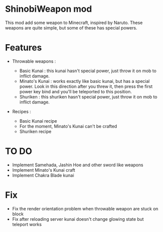 # ShinobiWeapon mod
This mod add some weapon to Minecraft, inspired by Naruto. These weapons are quite simple, but some of these has special powers.

# Features

- Throwable weapons :
    - Basic Kunai : this kunai hasn't special power, just throw it on mob to inflict damage.
    - Minato's Kunai : works exactly like basic kunai, but has a special power. Look in this direction after you threw it, then press the first power key bind and you'll be teleported to this position.
    - Shuriken : this shuriken hasn't special power, just throw it on mob to inflict damage.

- Recipes :
    - Basic Kunai recipe
    - For the moment, Minato's Kunai can't be crafted
    - Shuriken recipe

# TO DO

- Implement Samehada, Jashin Hoe and other sword like weapons
- Implement Minato's Kunai craft
- Implement Chakra Blade kunai

# Fix

- Fix the render orientation problem when throwable weapon are stuck on block
- Fix after reloading server kunai doesn't change glowing state but teleport works
